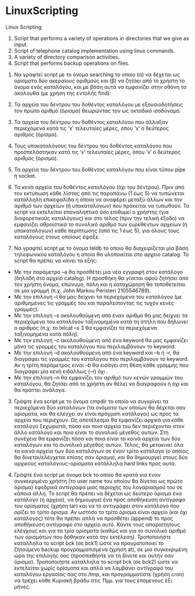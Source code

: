 # LinuxScripting
Linux Scripting

1) Script that performs a variety of operations in directories that we give as input.
2) Script of telephone catalog implementation using linux commands.
3) A variety of directory comparison activities.
4) Script that performs backup operations on files.


1.	Να γραφτεί script με το όνομα searching το οποίο (α) να δέχεται ως ορίσματα δύο ακεραίους αριθμούς και (β) να ζητάει από το χρήστη το όνομα ενός καταλόγου, και με βάση αυτά να εμφανίζει στην οθόνη τα ακόλουθα (με χρήση της εντολής find): 
1.	Τα αρχεία του δέντρου του δοθέντος καταλόγου με εξουσιοδοτήσεις τον πρώτο αριθμό (όρισμα) θεωρώντας τον ως οκταδικό ισοδύναμο.
2.	Τα αρχεία του δέντρου του δοθέντος καταλόγου που άλλαξαν περιεχόμενα κατά τις ‘x’ τελευταίες μέρες, όπου ‘x’ ο δεύτερος αριθμός (όρισμα).
3.	Τους υποκαταλόγους του δέντρου του δοθέντος καταλόγου που προσπελάστηκαν κατά τις ‘x’ τελευταίες μέρες, όπου ‘x’ ο δεύτερος αριθμός (όρισμα).
4.	Τα αρχεία του δέντρου του δοθέντος καταλόγου που είναι τύπου pipe ή socket.
5.	Τα κενά αρχεία του δοθέντος καταλόγου (όχι του δέντρου).
Πριν από τον εκτύπωση κάθε λίστας από τις παραπάνω (1 έως 5) να τυπώνεται κατάλληλη επικεφαλίδα η οποία να αναφέρει μεταξύ άλλων και τον αριθμό των αρχείων (ή υποκαταλόγων) που πρόκειται να τυπωθούν. Το script να εκτελείται επαναληπτικά όσο επιθυμεί ο χρήστης (για διαφορετικούς καταλόγους) και στο τέλος (πριν την τελική έξοδο) να εμφανίζει αθροιστικά το συνολικό αριθμό των ευρεθέντων αρχείων (ή υποκαταλόγων) κάθε περίπτωσης (από τις 1 έως 5), για όλους τους καταλόγους στους οποίους έψαξε.


2.	Να γραφτεί script με το όνομα teldb το οποίο θα διαχειρίζεται μία βάση τηλεφωνικού καταλόγου η οποία θα υλοποιείται στο αρχείο catalog. Το script θα πρέπει να κάνει τα εξής:

-	Με την παράμετρο –a θα προσθέτει μια νέα εγγραφή στον κατάλογο (δηλαδή στο αρχείο catalog). Η προσθήκη θα γίνεται αφού ζητήσει από τον χρήστη όνομα, επώνυμο, πόλη και η καταχώρηση θα τοποθετείται σε μία γραμμή (π.χ. John Markou Peristeri 2105546789).
-	Με την επιλογή –l θα μας δείχνει τα περιεχόμενα του καταλόγου (με αριθμημένες τις γραμμές του και παραλείποντας τις τυχόν κενές γραμμές). 
-	Με την επιλογή –s ακολουθούμενη από έναν αριθμό θα μας δείχνει τα περιεχόμενα του καταλόγου ταξινομημένα κατά τη στήλη που δηλώνει ο αριθμός (π.χ. το telcat –s 3 θα εμφανίζει τα περιεχόμενα ταξινομημένα κατά πόλη).
-	Με την επιλογή –c ακολουθούμενη από ένα keyword θα μας εμφανίζει μόνο τις γραμμές του καταλόγου που περιλαμβάνουν το keyword.
-	Με την επιλογή –d ακολουθούμενη από ένα keyword και –b ή –r, θα διαγράφει τις γραμμές του καταλόγου που περιλαμβάνουν το keyword. Αν η τρίτη παράμετρος είναι –b θα εισάγει στη θέση κάθε γραμμής που διαγράφει μία κενή ειδάλλως (–r) όχι . 
-	Με την επιλογή –n θα εμφανίζει τον αριθμό των κενών γραμμών του καταλόγου, θα ζητάει από το χρήστη αν θέλει να διαγραφούν ή όχι και θα πράττει ανάλογα.




3.	Γράψτε ένα script με το όνομα cmpdir το οποίο να συγκρίνει τα περιεχόμενα δύο καταλόγων (τα ονόματα των οποίων θα δέχεται σαν ορίσματα, και θα ελέγχει αν είναι πράγματι κατάλογοι) ως προς τα αρχεία που περιέχουν. Ως αποτέλεσμα θα εμφανίζει αρχικά για κάθε κατάλογο ξεχωριστά, πόσα και ποια αρχεία του δεν περιέχονται στον άλλο κατάλογο και ποιο είναι το συνολικό μέγεθος αυτών. Στη συνέχεια θα εμφανίζει πόσα και ποια είναι τα κοινά αρχεία των δύο καταλόγων και το συνολικό μέγεθος αυτών. Τέλος, θα μετακινεί όλα τα κοινά αρχεία των δύο καταλόγων σε έναν τρίτο κατάλογο (ο οποίος θα δίνεται/ελέγχεται επίσης σαν όρισμα), και θα δημιουργεί στους δύο αρχικούς καταλόγους-ορίσματα κατάλληλα hard links προς αυτά. 



4.	Γράψτε ένα script με όνομα bck το οποίο θα κρατά για έναν συγκεκριμένο χρήστη (το user name του οποίου θα δίνεται ως πρώτο όρισμα) εφεδρικά αντίγραφα μιας περιοχής του λογαριασμού του σε κάποια άλλη. Το script θα πρέπει να δέχεται ως δεύτερο όρισμα ένα κατάλογο (ή αρχείο), να δημιουργεί ένα προς αποθήκευση αντίγραφο του ορίσματος (χρήση tar) και να το αντιγράφει στον κατάλογο που ορίζει το τρίτο όρισμα. Αν ωστόσο το τρίτο όρισμα είναι αρχείο (και όχι κατάλογος) τότε θα πρέπει απλά να προσθέτει (append) το προς αποθήκευση αντίγραφο στο αρχείο αυτό. Κάντε τους απαραίτητους ελέγχους και για τα τρία ορίσματα (καθώς και για το συνολικό αριθμό των ορισμάτων που δόθηκαν κατά την εκτέλεση). 
Τροποποιήστε κατάλληλα το script bck (σε bck1) ώστε να πραγματοποιεί το ζητούμενο backup προγραμματισμένα (χρήση at), σε μια συγκεκριμένη ώρα της επιλογής σας (προσπαθήστε να τη δίνετε και αυτήν σαν όρισμα). 
Τροποποιήστε κατάλληλα το script bck (σε bck2) ώστε να εκτελείται χωρίς ορίσματα και απλά να λαμβάνει αντίγραφο του καταλόγου εργασίας σας στο /tmp, και προγραμματίστε (χρήση cron) να τρέχει κάθε Κυριακή βράδυ στις 11μμ. για τους επόμενους έξι μήνες.




